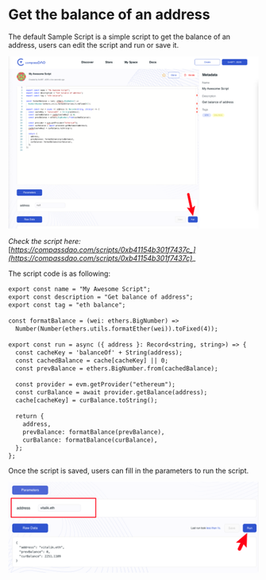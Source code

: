 # Get the balance of an address

The default Sample Script is a simple script to get the balance of an address, users can edit the script and run or save it.&#x20;

![](<../../../../.gitbook/assets/image (5) (2).png>)

_Check the script here:_ [_https://compassdao.com/scripts/0xb41154b301f7437c_](https://compassdao.com/scripts/0xb41154b301f7437c)__

The script code is as following:

```
export const name = "My Awesome Script";
export const description = "Get balance of address";
export const tag = "eth balance";

const formatBalance = (wei: ethers.BigNumber) =>
  Number(Number(ethers.utils.formatEther(wei)).toFixed(4));

export const run = async ({ address }: Record<string, string>) => {
  const cacheKey = 'balanceOf' + String(address);
  const cachedBalance = cache[cacheKey] || 0;
  const prevBalance = ethers.BigNumber.from(cachedBalance);

  const provider = evm.getProvider("ethereum");
  const curBalance = await provider.getBalance(address);
  cache[cacheKey] = curBalance.toString();

  return {
    address,
    prevBalance: formatBalance(prevBalance),
    curBalance: formatBalance(curBalance),
  };
};
```

Once the script is saved, users can fill in the parameters to run the script.&#x20;

![](<../../../../.gitbook/assets/image (7) (2).png>)
